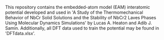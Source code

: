 This repository contains the embedded-atom model (EAM) interatomic potential developed and used in 'A Study of the Thermomechanical Behavior of NbCr Solid Solutions and the Stability of NbCr2 Laves Phases Using Molecular Dynamics Simulations' by Lucas A. Heaton and Adib J. Samin. Additionally, all DFT data used to train the potential may be found in 'DFTdata.xlsx'.
